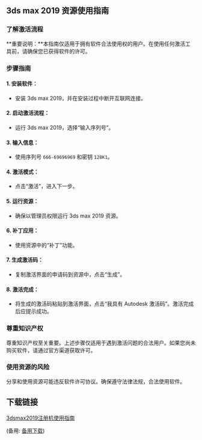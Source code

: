 ## 3ds max 2019 资源使用指南

### 了解激活流程

**重要说明：**本指南仅适用于拥有软件合法使用权的用户。在使用任何激活工具前，请确保您已获得软件的许可。

### 步骤指南

#### 1. 安装软件：

* 安装 3ds max 2019，并在安装过程中断开互联网连接。

#### 2. 启动激活流程：

* 运行 3ds max 2019，选择“输入序列号”。

#### 3. 输入信息：

* 使用序列号 `666-69696969` 和密钥 `128K1`。

#### 4. 激活模式：

* 点击“激活”，进入下一步。

#### 5. 运行资源：

* 确保以管理员权限运行 3ds max 2019 资源。

#### 6. 补丁应用：

* 使用资源中的“补丁”功能。

#### 7. 生成激活码：

* 复制激活界面的申请码到资源中，点击“生成”。

#### 8. 激活完成：

* 将生成的激活码粘贴到激活界面，点击“我具有 Autodesk 激活码”。激活完成后应提示成功。

### 尊重知识产权

尊重知识产权至关重要。上述步骤仅适用于遇到激活问题的合法用户。如果您尚未购买软件，请通过官方渠道获取许可。

### 使用资源的风险

分享和使用资源可能违反软件许可协议。确保遵守法律法规，合法使用软件。

## 下载链接
[3dsmax2019注册机使用指南](https://pan.quark.cn/s/98c7b038952e) 

(备用: [备用下载](https://pan.baidu.com/s/1oLBXsSKtYMpvpeomhohEJg?pwd=1234))
